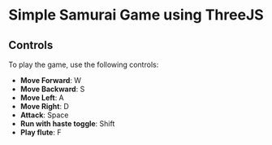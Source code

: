 # Simple Samurai Game using ThreeJS

## Controls

To play the game, use the following controls:

- **Move Forward**: W
- **Move Backward**: S
- **Move Left**: A
- **Move Right**: D
- **Attack**: Space
- **Run with haste toggle**: Shift
- **Play flute**: F
